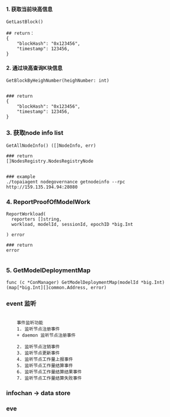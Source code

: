 #### 1. 获取当前块高信息
```shell
GetLastBlock()

## return：
{
    "blockHash": "0x123456",
    "timestamp": 123456,
}
```

#### 2. 通过块高查询K块信息
```shell
GetBlockByHeighNumber(heighNumber: int)


### return
{
    "blockHash": "0x123456",
    "timestamp": 123456,
}
```

### 3. 获取node info list
```shell
GetAllNodeInfo() ([]NodeInfo, err)

### return
[]NodesRegistry.NodesRegistryNode


### example
./topaiagent nodegovernance getnodeinfo --rpc http://159.135.194.94:28080

```

### 4. ReportProofOfModelWork
```shell
ReportWorkload(
  reporters []string,
  workload, modelId, sessionId, epochID *big.Int

) error

### return
error


```

### 5. GetModelDeploymentMap
```shell
func (c *ConManager) GetModelDeploymentMap(modelId *big.Int) (map[*big.Int][]common.Address, error)

```


### event 监听
```shell

    事件监听功能
    1. 监听节点注册事件
    + daemon 监听节点注册事件

    2. 监听节点注销事件
    3. 监听节点更新事件
    4. 监听节点工作量上报事件
    5. 监听节点工作量结算事件
    6. 监听节点工作量结算结果事件
    7. 监听节点工作量结算失败事件

```

### infochan -> data store
### eve
